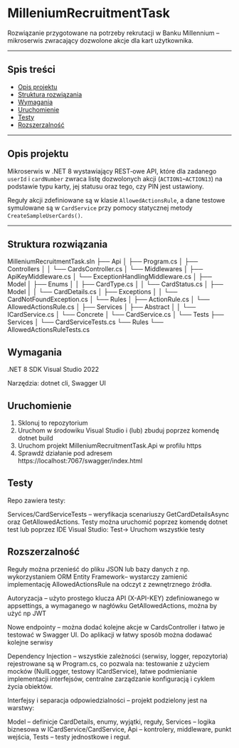 ﻿# MilleniumRecruitmentTask

Rozwiązanie przygotowane na potrzeby rekrutacji w Banku Millennium – mikroserwis zwracający dozwolone akcje dla kart użytkownika.

---

## Spis treści

- [Opis projektu](#opis-projektu)  
- [Struktura rozwiązania](#struktura-rozwiązania)  
- [Wymagania](#wymagania)  
- [Uruchomienie](#uruchomienie)  
- [Testy](#testy)  
- [Rozszerzalność](#rozszerzalnosc)  

---

## Opis projektu

Mikroserwis w .NET 8 wystawiający REST‑owe API, które dla zadanego `userId` i `cardNumber` zwraca listę dozwolonych akcji (`ACTION1`–`ACTION13`) na podstawie typu karty, jej statusu oraz tego, czy PIN jest ustawiony.

Reguły akcji zdefiniowane są w klasie `AllowedActionsRule`, a dane testowe symulowane są w `CardService` przy pomocy statycznej metody `CreateSampleUserCards()`.

---

## Struktura rozwiązania
MilleniumRecruitmentTask.sln
├── Api
│   ├── Program.cs
│   ├── Controllers
│   │   └── CardsController.cs
│   └── Middlewares
│       ├── ApiKeyMiddleware.cs
│       └── ExceptionHandlingMiddleware.cs
│
├── Model
│   ├── Enums
│   │   ├── CardType.cs
│   │   └── CardStatus.cs
│   ├── Model
│   │   └── CardDetails.cs
│   ├── Exceptions
│   │   └── CardNotFoundException.cs
│   └── Rules
│       ├── ActionRule.cs
│       └── AllowedActionsRule.cs
│
├── Services
│   ├── Abstract
│   │   └── ICardService.cs
│   └── Concrete
│       └── CardService.cs
│
└── Tests
    ├── Services
    │   └── CardServiceTests.cs
    └── Rules
        └── AllowedActionsRuleTests.cs
## Wymagania
.NET 8 SDK
Visual Studio 2022

Narzędzia: dotnet cli, Swagger UI
## Uruchomienie
1. Sklonuj to repozytorium
2. Uruchom w środowiku Visual Studio i (lub) zbuduj poprzez komendę dotnet build
3. Uruchom projekt MilleniumRecruitmentTask.Api w profilu https
4. Sprawdź działanie pod adresem https://localhost:7067/swagger/index.html
## Testy
Repo zawiera testy:

Services/CardServiceTests – weryfikacja scenariuszy GetCardDetailsAsync oraz GetAllowedActions.
Testy można uruchomić poprzez komendę dotnet test lub poprzez IDE Visual Studio: Test-> Uruchom wszystkie testy
## Rozszerzalność
Reguły można przenieść do pliku JSON lub bazy danych z np. wykorzystaniem ORM Entity Framework– wystarczy zamienić implementację AllowedActionsRule na odczyt z zewnętrznego źródła.

Autoryzacja – użyto prostego klucza API (X-API-KEY) zdefiniowanego w appsettings, a wymaganego w nagłówku GetAllowedActions, można by użyć np JWT

Nowe endpointy – można dodać kolejne akcje w CardsController i łatwo je testować w Swagger UI. Do aplikacji w łatwy sposób można dodawać kolejne serwisy 

Dependency Injection – wszystkie zależności (serwisy, logger, repozytoria) rejestrowane są w Program.cs, co pozwala na:
testowanie z użyciem mocków (NullLogger, testowy ICardService),
łatwe podmienianie implementacji interfejsów,
centralne zarządzanie konfiguracją i cyklem życia obiektów.


Interfejsy i separacja odpowiedzialności – projekt podzielony jest na warstwy:

Model – definicje CardDetails, enumy, wyjątki, reguły,
Services – logika biznesowa w ICardService/CardService,
Api – kontrolery, middleware, punkt wejścia,
Tests – testy jednostkowe i reguł.